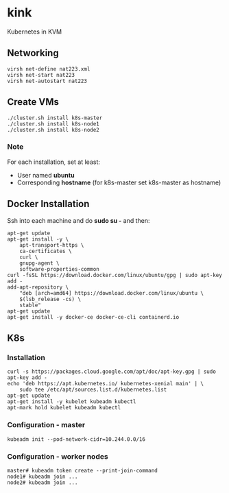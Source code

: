 # kink
Kubernetes in KVM


## Networking

    virsh net-define nat223.xml
    virsh net-start nat223
    virsh net-autostart nat223


## Create VMs

    ./cluster.sh install k8s-master
    ./cluster.sh install k8s-node1
    ./cluster.sh install k8s-node2


### Note 

For each installation, set at least:
- User named **ubuntu**
- Corresponding **hostname** (for k8s-master set k8s-master as hostname)


## Docker Installation

Ssh into each machine and do **sudo su -** and then:

    apt-get update
    apt-get install -y \
        apt-transport-https \
        ca-certificates \
        curl \
        gnupg-agent \
        software-properties-common
    curl -fsSL https://download.docker.com/linux/ubuntu/gpg | sudo apt-key add -
    add-apt-repository \
        "deb [arch=amd64] https://download.docker.com/linux/ubuntu \
        $(lsb_release -cs) \
        stable"
    apt-get update
    apt-get install -y docker-ce docker-ce-cli containerd.io


## K8s

### Installation

    curl -s https://packages.cloud.google.com/apt/doc/apt-key.gpg | sudo apt-key add -
    echo 'deb https://apt.kubernetes.io/ kubernetes-xenial main' | \
        sudo tee /etc/apt/sources.list.d/kubernetes.list
    apt-get update
    apt-get install -y kubelet kubeadm kubectl
    apt-mark hold kubelet kubeadm kubectl


### Configuration - master

    kubeadm init --pod-network-cidr=10.244.0.0/16

### Configuration - worker nodes

    master# kubeadm token create --print-join-command
    node1# kubeadm join ...
    node2# kubeadm join ...

